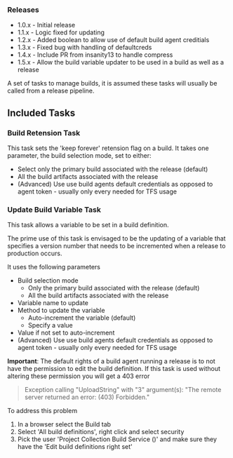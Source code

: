 ### Releases
- 1.0.x - Initial release
- 1.1.x - Logic fixed for updating
- 1.2.x - Added boolean to allow use of default build agent creditials
- 1.3.x - Fixed bug with handling of defaultcreds
- 1.4.x - Include PR from insanity13 to handle compress
- 1.5.x - Allow the build variable updater to be used in a build as well as a release

A set of tasks to manage builds, it is assumed these tasks will usually be called from a release pipeline.

## Included Tasks
### Build Retension Task
This task sets the 'keep forever' retension flag on a build. It takes one parameter, the build selection mode, set to either:

* Select only the primary build associated with the release (default)
* All the build artifacts associated with the release
* (Advanced) Use use build agents default credentials as opposed to agent token - usually only every needed for TFS usage 

### Update Build Variable Task
This task allows a variable to be set in a build definition. 

The prime use of this task is envisaged to be the updating of a variable that specifies a version number that needs to be incremented when a release to production occurs.

It uses the following parameters

* Build selection mode 
    * Only the primary build associated with the release (default)
    * All the build artifacts associated with the release
* Variable name to update
* Method to update the variable
    * Auto-increment the variable (default)
    * Specify a value
* Value if not set to auto-increment
* (Advanced) Use use build agents default credentials as opposed to agent token - usually only every needed for TFS usage 

**Important**: The default rights of a build agent running a release is to not have the permission to edit the build definition. If this task is used without altering these permission you will get a 403 error

  
> Exception calling "UploadString" with "3" argument(s): "The remote server returned an error: (403) Forbidden." 


To address this problem

1. In a browser select the Build tab
2. Select 'All build definitions', right click and select security
3. Pick the user 'Project Collection Build Service (<a name>)' and make sure they have the 'Edit build definitions right set'